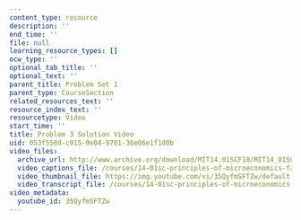 ```yaml
---
content_type: resource
description: ''
end_time: ''
file: null
learning_resource_types: []
ocw_type: ''
optional_tab_title: ''
optional_text: ''
parent_title: Problem Set 1
parent_type: CourseSection
related_resources_text: ''
resource_index_text: ''
resourcetype: Video
start_time: ''
title: Problem 3 Solution Video
uid: 053f558d-c015-9e04-9701-36e06e1f1d0b
video_files:
  archive_url: http://www.archive.org/download/MIT14.01SCF10/MIT14_01SCF10_problem_1-3_300k.mp4
  video_captions_file: /courses/14-01sc-principles-of-microeconomics-fall-2011/1e55eeb0dfe35b13baf126fb92b97f1e_35QyfmSFTZw.vtt
  video_thumbnail_file: https://img.youtube.com/vi/35QyfmSFTZw/default.jpg
  video_transcript_file: /courses/14-01sc-principles-of-microeconomics-fall-2011/4589724e550aac9075e2494b70fc24cc_35QyfmSFTZw.pdf
video_metadata:
  youtube_id: 35QyfmSFTZw
---
```

